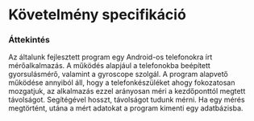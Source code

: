 # Követelmény specifikáció

### Áttekintés

Az általunk fejlesztett program egy Android-os telefonokra írt mérőalkalmazás.
A működés alapjául a telefonokba beépített gyorsulásmérő, valamint a gyroscope szolgál.
A program alapvető működése annyiból áll, hogy a telefonkészüléket ahogy fokozatosan mozgatjuk, az alkalmazás ezzel arányosan méri a kezdőponttól megtett távolságot.
Segítégével hosszt, távolságot tudunk mérni. Ha egy mérés megtörtént, utána a mért adatokat a program kimenti egy adatbázisba.